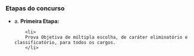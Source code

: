 <h3>Etapas do concurso</h3>

<ul>
  <li>a. <strong>Primeira Etapa:</strong>
  
        <li>
        Prova Objetiva de múltipla escolha, de caráter eliminatório e classificatório, para todos os cargos.
        </li>

  </li>
  <ul>